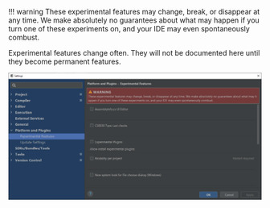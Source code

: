!!! warning These experimental features may change, break, or disappear at any time.
We make absolutely no guarantees about what may happen if you turn one of these experiments on,
and your IDE may even spontaneously combust.

Experimental features change often.
They will not be documented here until they become permanent features.

![UI Screenshot](images/experimental.features.png)

